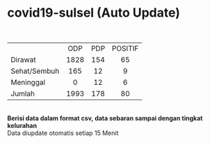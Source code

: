 # covid19-sulsel (Auto Update)
<br>
    <table>
        <tr>
		    <td></td>
            <td align="center">ODP</td>
            <td align="center">PDP</td>
			<td align="center">POSITIF</td>
        </tr>
        <tr>
            <td>Dirawat</td>
            <td align="center">1828 </td>
            <td align="center">154 </td>
            <td align="center">65 </td>
        </tr>
        <tr>
            <td>Sehat/Sembuh</td>
            <td align="center">165 </td>
            <td align="center">12 </td>
            <td align="center">9 </td>
        </tr>
        <tr>
            <td>Meninggal</td>
            <td align="center">0</td>
            <td align="center">12 </td>
            <td align="center">6 </td>
        </tr>
        <tr>
            <td>Jumlah</td>
            <td align="center">1993</td>
            <td align="center">178</td>
            <td align="center">80</td>
		</tr>
    </table>

<br>
<b>Berisi data dalam format csv, data sebaran sampai dengan tingkat kelurahan</b> <br>
Data diupdate otomatis setiap 15 Menit
